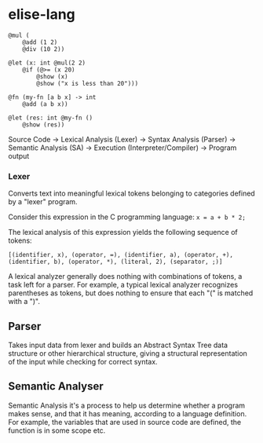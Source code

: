 # elise-lang

```
@mul (
    @add (1 2)
    @div (10 2))

@let (x: int @mul(2 2)
    @if (@>= (x 20)
        @show (x)
        @show ("x is less than 20")))
 
@fn (my-fn [a b x] -> int 
    @add (a b x))

@let (res: int @my-fn ()
    @show (res))
```

Source Code -> Lexical Analysis (Lexer) -> Syntax Analysis (Parser) -> Semantic Analysis (SA) -> Execution (Interpreter/Compiler) -> Program output

### Lexer

Converts text into meaningful lexical tokens belonging to categories defined by a "lexer" program.

Consider this expression in the C programming language: `x = a + b * 2;`

The lexical analysis of this expression yields the following sequence of tokens:

```
[(identifier, x), (operator, =), (identifier, a), (operator, +), (identifier, b), (operator, *), (literal, 2), (separator, ;)]
```

A lexical analyzer generally does nothing with combinations of tokens, a task left for a parser. For example, a typical lexical analyzer recognizes parentheses as tokens, but does nothing to ensure that each "(" is matched with a ")".

## Parser

Takes input data from lexer and builds an Abstract Syntax Tree data structure or other hierarchical structure, giving a structural representation of the input while checking for correct syntax.

## Semantic Analyser

Semantic Analysis it's a process to help us determine whether a program makes sense, and that it has meaning, according to a language definition. For example, the variables that are used in source code are defined, the function is in some scope etc.
